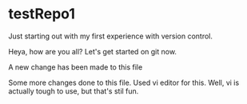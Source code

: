 # testRepo1
Just starting out with my first experience with version control.

Heya, how are you all? Let's get started on git now.

A new change has been made to this file

Some more changes done to this file. Used vi editor for this. Well, vi is actually tough to use, but that's stil fun.
